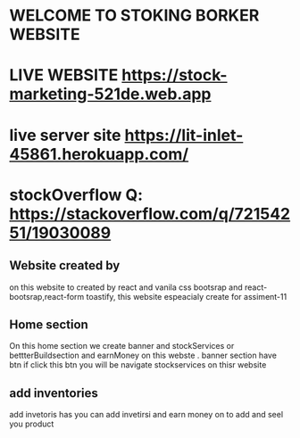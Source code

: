 # WELCOME TO STOKING BORKER WEBSITE

# LIVE WEBSITE  https://stock-marketing-521de.web.app
# live server site https://lit-inlet-45861.herokuapp.com/
# stockOverflow Q: https://stackoverflow.com/q/72154251/19030089


## Website created by
on this website to created by react  and vanila css bootsrap and react-bootsrap,react-form toastify, this website espeacialy create for assiment-11

## Home section
On this home section we create banner and stockServices or bettterBuildsection and earnMoney on this webste . banner section have btn if click this btn you will be navigate stockservices on thisr website


## add inventories 
add invetoris has you can add invetirsi and earn money on to add and seel you product

